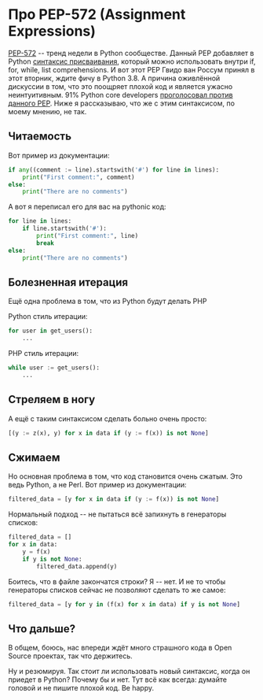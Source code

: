 # Про PEP-572 (Assignment Expressions)

[PEP-572](https://www.python.org/dev/peps/pep-0572/) -- тренд недели в Python сообществе. Данный PEP добавляет в Python [синтаксис присваивания](https://www.python.org/dev/peps/pep-0572/#syntax-and-semantics), который можно использовать внутри if, for, while, list comprehensions. И вот этот PEP Гвидо ван Россум принял в этот вторник, ждите фичу в Python 3.8. А причина оживлённой дискуссии в том, что это поощряет плохой код и является ужасно неинтуитивным. 91% Python core developers [проголосовал против данного PEP](https://www.mail-archive.com/python-committers@python.org/msg05324.html). Ниже я рассказываю, что же с этим синтаксисом, по моему мнению, не так.

## Читаемость

Вот пример из документации:

```python
if any((comment := line).startswith('#') for line in lines):
    print("First comment:", comment)
else:
    print("There are no comments")
```

А вот я переписал его для вас на pythonic код:

```python
for line in lines:
    if line.startswith('#'):
        print("First comment:", line)
        break
else:
    print("There are no comments")
```

## Болезненная итерация

Ещё одна проблема в том, что из Python будут делать PHP

Python стиль итерации:

```python
for user in get_users():
    ...
```

PHP стиль итерации:
```python
while user := get_users():
    ...
```

## Стреляем в ногу

А ещё с таким синтаксисом сделать больно очень просто:

```python
[(y := z(x), y) for x in data if (y := f(x)) is not None]
```

## Сжимаем

Но основная проблема в том, что код становится очень сжатым. Это ведь Python, а не Perl. Вот пример из документации:

```python
filtered_data = [y for x in data if (y := f(x)) is not None]
```

Нормальный подход -- не пытаться всё запихнуть в генераторы списков:

```python
filtered_data = []
for x in data:
    y = f(x)
    if y is not None:
        filtered_data.append(y)
```

Боитесь, что в файле закончатся строки? Я -- нет. И не то чтобы генераторы списков сейчас не позволяют сделать то же самое:

```python
filtered_data = [y for y in (f(x) for x in data) if y is not None]
```

## Что дальше?

В общем, боюсь, нас впереди ждёт много страшного кода в Open Source проектах, так что держитесь.

Ну и резюмируя. Так стоит ли использовать новый синтаксис, когда он приедет в Python? Почему бы и нет. Тут всё как всегда: думайте головой и не пишите плохой код. Be happy.
